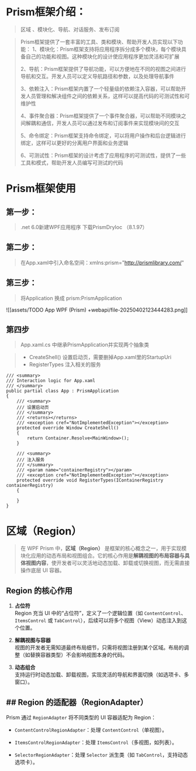 # Prism框架介绍：
>区域 、模块化、导航、对话服务、发布订阅

>Prism框架提供了一套丰富的工具、类和模块、帮助开发人员实现以下功能：
>1、模块化：Prism框架支持将应用程序拆分成多个模块，每个模块具备自己的功能和视图。这种模块化的设计使应用程序更加灵活和可扩展
>
>2、导航：Prism框架提供了导航功能，可以方便地在不同的视图之间进行导航和交互。开发人员可以定义导航路径和参数，以及处理导航事件
>
>3、依赖注入：Prism框架内置了一个轻量级的依赖注入容器，可以帮助开发人员管理和解决组件之间的依赖关系，这样可以提高代码的可测试性和可维护性
>
>4、事件聚合器：Prism框架提供了一个事件聚合器，可以帮助不同模块之间解耦和通信，开发人员可以通过发布和订阅事件来实现模块间的交互
>
>5、命令绑定：Prism框架支持命令绑定，可以将用户操作和后台逻辑进行绑定，这样可以更好的分离用户界面和业务逻辑
>
>6、可测试性：Prism框架的设计考虑了应用程序的可测试性，提供了一些工具和模式，帮助开发人员编写可测试的代码



# Prism框架使用
## 第一步：
>.net 6.0新建WPF应用程序  下载PrismDryIoc （8.1.97）

## 第二步：
>在App.xaml中引入命名空间：xmlns:prism="http://prismlibrary.com/"

## 第三步：
>将Application 换成 prism:PrismApplication

![[assets/TODO App WPF (Prism) +webapi/file-20250402123444283.png]]

## 第四步 
>App.xaml.cs 中继承PrismApplication并实现两个抽象类

>* CreateShell() 设置启动页，需要删掉App.xaml里的StartupUri
>* RegisterTypes 注入相关的服务
```
/// <summary>
/// Interaction logic for App.xaml
/// </summary>
public partial class App : PrismApplication
{
    /// <summary>
    /// 设置启动页
    /// </summary>
    /// <returns></returns>
    /// <exception cref="NotImplementedException"></exception>
    protected override Window CreateShell()
    {
        return Container.Resolve<MainWindow>();  
    }

    /// <summary>
    /// 注入服务
    /// </summary>
    /// <param name="containerRegistry"></param>
    /// <exception cref="NotImplementedException"></exception>
    protected override void RegisterTypes(IContainerRegistry containerRegistry)
    {
        
    }
}
```

# 区域（Region）
>在 WPF Prism 中，**区域（Region）** 是框架的核心概念之一，用于实现模块化应用的动态布局和视图组合。它的核心作用是**解耦视图的布局容器与具体视图内容**，使开发者可以灵活地动态加载、卸载或切换视图，而无需直接操作底层 UI 容器。

##  **Region 的核心作用**

1. **占位符**  
    Region 充当 UI 中的“占位符”，定义了一个逻辑位置（如 `ContentControl`、`ItemsControl` 或 `TabControl`），后续可以将多个视图（View）动态注入到这个位置。
    
2. **解耦视图与容器**  
    视图的开发者无需知道最终布局细节，只需将视图注册到某个区域。布局的调整（如替换容器类型）不会影响视图本身的代码。
    
3. **动态组合**  
    支持运行时动态加载、卸载视图，实现灵活的导航和界面切换（如选项卡、多窗口）。
## ## **Region 的适配器（RegionAdapter）**

Prism 通过 `RegionAdapter` 将不同类型的 UI 容器适配为 Region：

- `ContentControlRegionAdapter`：处理 `ContentControl`（单视图）。
    
- `ItemsControlRegionAdapter`：处理 `ItemsControl`（多视图，如列表）。
    
- `SelectorRegionAdapter`：处理 `Selector` 派生类（如 `TabControl`，支持动态选项卡）。


